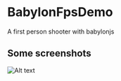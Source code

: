 # BabylonFpsDemo
A first person shooter with babylonjs
## Some screenshots
![Alt text](/images/sp1.gif)
